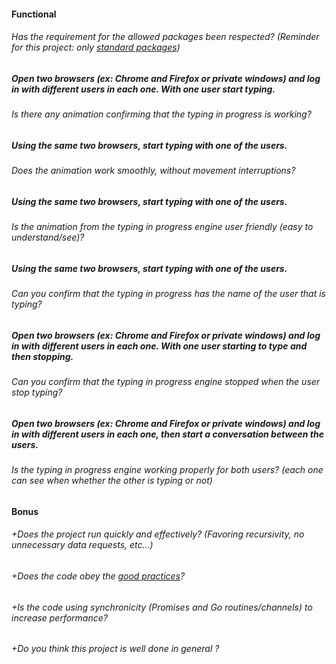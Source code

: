 #### Functional

###### Has the requirement for the allowed packages been respected? (Reminder for this project: only [standard packages](https://golang.org/pkg/))

##### Open two browsers (ex: Chrome and Firefox or private windows) and log in with different users in each one. With one user start typing.

###### Is there any animation confirming that the typing in progress is working?

##### Using the same two browsers, start typing with one of the users.

###### Does the animation work smoothly, without movement interruptions?

##### Using the same two browsers, start typing with one of the users.

###### Is the animation from the typing in progress engine user friendly (easy to understand/see)?

##### Using the same two browsers, start typing with one of the users.

###### Can you confirm that the typing in progress has the name of the user that is typing?

##### Open two browsers (ex: Chrome and Firefox or private windows) and log in with different users in each one. With one user starting to type and then stopping.

###### Can you confirm that the typing in progress engine stopped when the user stop typing?

##### Open two browsers (ex: Chrome and Firefox or private windows) and log in with different users in each one, then start a conversation between the users.

###### Is the typing in progress engine working properly for both users? (each one can see when whether the other is typing or not)

#### Bonus

###### +Does the project run quickly and effectively? (Favoring recursivity, no unnecessary data requests, etc...)

###### +Does the code obey the [good practices](../../good-practices/README.md)?

###### +Is the code using synchronicity (Promises and Go routines/channels) to increase performance?

###### +Do you think this project is well done in general ?
